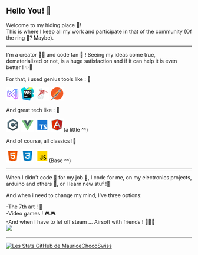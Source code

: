 ## Hello You! 👋

Welcome to my hiding place 🏡! </br>
This is where I keep all my work and participate in that of the community (Of the ring 💍? Maybe).

---

I'm a creator 👨‍🔧 and code fan 📝 ! Seeing my ideas come true, dematerialized or not, is a huge satisfaction  and if it can help it is even better ! ✨🎉

For that, i used genius tools like : 🔧

![Visual Studio 2019](/vs_studio.png)
![WebStorm](/WebStorm2.png)
![SqlServer](/sqlserver.png)
![Postman](/postman2.png)
</br>

And great tech like : 💾

![CSharp](/csharp.png)
![GitHub Logo](/vuejs.png)
![GitHub Logo](/typescript.png)
![GitHub Logo](/angular.png)(a little ^^)

And of course, all classics !📇

![GitHub Logo](/html.png)
![GitHub Logo](/css.png)
![GitHub Logo](/js.png)(Base ^^)

---

When I didn't code 📝 for my job 🤵, I code for me, on my electronics projects, arduino and others 🧪, or I learn new stuf !🧐

And when i need to change my mind, I've three options:

-The 7th art ! 🎥 </br>
-Video games ! 🎮🎮</br>
-And when I have to let off steam ... Airsoft with friends ! 🔫🔫🔫
</br>
<img src="200.gif">

---

[![Les Stats GitHub de MauriceChocoSwiss](https://github-readme-stats.vercel.app/api?username=MauriceChocoSwiss&count_private=true&show_icons=true)](https://github.com/MauriceChocoSwiss/)
